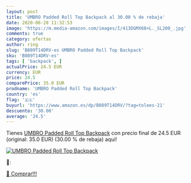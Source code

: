 ```yaml
---
layout: post
title: 'UMBRO Padded Roll Top Backpack al 30.00 % de rebaja'
date: 2020-06-28 11:32:53
image: 'https://m.media-amazon.com/images/I/413DGMX68+L._SL200_.jpg'
comments: true
category: ofertas
author: ring
slug: 'B089T14DRV-es UMBRO Padded Roll Top Backpack'
sku: 'B089T14DRV-es'
tags: [ 'backpack', ]
actualPrice: 24.5 EUR
currency: EUR
price: 24.5
comparePrice: 35.0 EUR
prodname: 'UMBRO Padded Roll Top Backpack'
country: 'es'
flag: '🇪🇸'
buyurl: 'https://www.amazon.es/dp/B089T14DRV/?tag=tolees-21'
descuento: '30.00'
average: '24.5'
---
```


Tienes [UMBRO Padded Roll Top Backpack](https://www.amazon.es/dp/B089T14DRV/?tag=tolees-21) con precio final de  24.5 EUR (original: 35.0 EUR) (30.00 %  de rebaja) aqui!

[![UMBRO Padded Roll Top Backpack](https://m.media-amazon.com/images/I/413DGMX68+L._SL200_.jpg)](https://www.amazon.es/dp/B089T14DRV/?tag=tolees-21)

🔎:


[🛒 Comprar!!!](https://www.amazon.es/dp/B089T14DRV/?tag=tolees-21)
